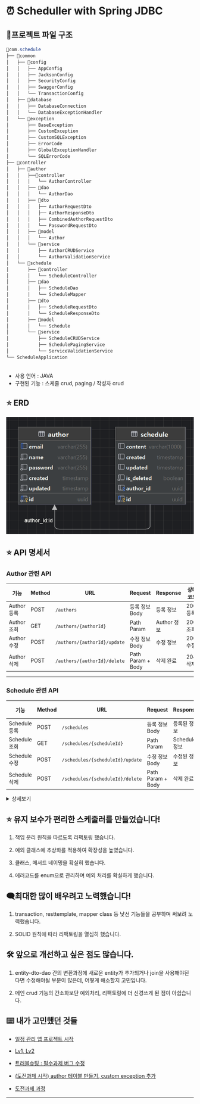 # ⏰ Scheduller with Spring JDBC

## 📜프로젝트 파일 구조
```java
📁com.schedule
├── 📁common
│   ├── 📁config
│   │   ├── AppConfig
│   │   ├── JacksonConfig
│   │   ├── SecurityConfig
│   │   ├── SwaggerConfig
│   │   └── TransactionConfig
│   ├── 📁database
│   │   ├── DatabaseConnection
│   │   └── DatabaseExceptionHandler
│   └── 📁exception
│       ├── BaseException
│       ├── CustomException
│       ├── CustomSQLException
│       ├── ErrorCode
│       ├── GlobalExceptionHandler
│       └── SQLErrorCode
├── 📁controller
│   ├── 📁author
│   │   ├──📁controller
│   │   │   └── AuthorController
│   │   ├── 📁dao
│   │   │   └── AuthorDao
│   │   ├── 📁dto
│   │   │   ├── AuthorRequestDto
│   │   │   ├── AuthorResponseDto
│   │   │   ├── CombinedAuthorRequestDto
│   │   │   └── PasswordRequestDto
│   │   ├── 📁model
│   │   │   └── Author
│   │   └── 📁service
│   │       ├── AuthorCRUDService
│   │       └── AuthorValidationService
│   └── 📁schedule
│       ├── 📁controller
│       │   └── ScheduleController
│       ├── 📁dao
│       │   ├── ScheduleDao
│       │   └── ScheduleMapper
│       ├── 📁dto
│       │   ├── ScheduleRequestDto
│       │   └── ScheduleResponseDto
│       ├── 📁model
│       │   └── Schedule
│       └── 📁service
│           ├── ScheduleCRUDService
│           ├── SchedulePagingService
│           └── ServiceValidationService
└── ScheduleApplication



```
- 사용 언어 : JAVA
- 구현된 기능 : 스케줄 crud, paging / 작성자 crud

## ⭐ ERD
![img_1.png](img_1.png)

## ⭐ API 명세서

### **Author 관련 API**

| **기능**       | **Method** | **URL**                           | **Request**         | **Response**      | **상태코드** |
|----------------|------------|-----------------------------------|---------------------|-------------------|--------------|
| Author 등록    | POST       | `/authors`                       | 등록 정보 Body      | 등록 정보         | 200: 등록    |
| Author 조회    | GET        | `/authors/{authorId}`            | Path Param          | Author 정보       | 200: 조회    |
| Author 수정    | POST       | `/authors/{authorId}/update`     | 수정 정보 Body      | 수정 정보         | 200: 수정    |
| Author 삭제    | POST       | `/authors/{authorId}/delete`     | Path Param + Body   | 삭제 완료         | 204: 삭제    |

---

### **Schedule 관련 API**

| **기능**       | **Method** | **URL**                             | **Request**             | **Response**      | **상태코드** |
|----------------|------------|-------------------------------------|-------------------------|-------------------|--------------|
| Schedule 등록  | POST       | `/schedules`                       | 등록 정보 Body          | 등록된 정보       | 200: 등록    |
| Schedule 조회  | GET        | `/schedules/{scheduleId}`          | Path Param              | Schedule 정보     | 200: 조회    |
| Schedule 수정  | POST       | `/schedules/{scheduleId}/update`   | 수정 정보 Body          | 수정된 정보       | 200: 수정    |
| Schedule 삭제  | POST       | `/schedules/{scheduleId}/delete`   | Path Param + Body       | 삭제 완료         | 204: 삭제    |

<details><summary>상세보기
</summary>

## Author API

### Create Author
- **Method**: `POST`
- **Endpoint**: `/authors`
- **Request Body**:
  ```json
  {
    "name": "roqkfchqh",
    "email": "roqkfchqh@github.com",
    "password": "password123"
  }
  ```
- **Response**:
  ```json
  {
    "id": "UUID",
    "name": "roqkfchqh",
    "email": "roqkfchqh@github.com",
    "content": [],
    "password": "hashed_password",
    "created": "2023-12-10",
    "updated": "2023-12-10"
  }
  ```

### Get Author by ID
- **Method**: `GET`
- **Endpoint**: `/authors/{authorId}`
- **Path Variable**:
  - `authorId`: `UUID`
- **Response**:
  ```json
  {
    "id": "UUID",
    "name": "roqkfchqh",
    "email": "roqkfchqh@github.com",
    "content": ["Meeting", "Lunch"],
    "password": "hashed_password",
    "created": "2023-12-10",
    "updated": "2023-12-10"
  }
  ```

### Update Author
- **Method**: `POST`
- **Endpoint**: `/authors/{authorId}/update`
- **Path Variable**:
  - `authorId`: `UUID`
- **Request Body**:
  ```json
  {
    "authorDto": {
      "name": "roqkfrhtn",
      "email": "roqkfrhtn@github.com",
      "password": "newpassword"
    },
    "passwordDto": {
      "password": "oldpassword"
    }
  }
  ```
- **Response**:
  ```json
  {
    "id": "UUID",
    "name": "roqkfrhtn",
    "email": "roqkfrhtn@github.com",
    "content": ["과제", "수업"],
    "password": "hashed_new_password",
    "created": "2023-12-10",
    "updated": "2023-12-11"
  }
  ```

### Delete Author
- **Method**: `POST`
- **Endpoint**: `/authors/{authorId}/delete`
- **Path Variable**:
  - `authorId`: `UUID`
- **Request Body**:
  ```json
  {
    "password": "author_password"
  }
  ```
- **Response**:
  - Status: `204 No Content`

### Validate Author Password
- **Method**: `POST`
- **Endpoint**: `/authors/validate-password`
- **Request Body**:
  ```json
  {
    "authorId": "UUID",
    "password": "password123"
  }
  ```
- **Response**:
  ```json
  true
  ```

### Validate Author ID
- **Method**: `POST`
- **Endpoint**: `/authors/validate-author`
- **Request Body**:
  ```json
  "UUID"
  ```
- **Response**:
  ```json
  true
  ```

## Schedule API

### Create Schedule
- **Method**: `POST`
- **Endpoint**: `/schedules`
- **Request Body**:
  ```json
  {
    "author_id": "UUID",
    "content": "할 일"
  }
  ```
- **Response**:
  ```json
  {
    "authorId": "UUID",
    "content": "할 일",
    "authorName": "roqkfchqh",
    "authorEmail": "roqkfchqh@github.com",
    "created": "2023-12-10",
    "updated": "2023-12-10"
  }
  ```

### Get Schedule by ID
- **Method**: `GET`
- **Endpoint**: `/schedules/{scheduleId}`
- **Path Variable**:
  - `scheduleId`: `UUID`
- **Response**:
  ```json
  {
    "authorId": "UUID",
    "content": "할 일",
    "authorName": "roqkfchqh",
    "authorEmail": "roqkfchqh@github.com",
    "created": "2023-12-10",
    "updated": "2023-12-10"
  }
  ```

### Update Schedule
- **Method**: `POST`
- **Endpoint**: `/schedules/{scheduleId}/update`
- **Path Variable**:
  - `scheduleId`: `UUID`
- **Request Body**:
  ```json
  {
    "author_id": "UUID",
    "content": "Updated content"
  }
  ```
- **Response**:
  ```json
  {
    "authorId": "UUID",
    "content": "Updated content",
    "authorName": "roqkfchqh",
    "authorEmail": "roqkfchqh@github.com",
    "created": "2023-12-10",
    "updated": "2023-12-11"
  }
  ```

### Delete Schedule
- **Method**: `POST`
- **Endpoint**: `/schedules/{scheduleId}/delete`
- **Path Variable**:
  - `scheduleId`: `UUID`
- **Request Body**:
  ```json
  "author_password"
  ```
- **Response**:
  - Status: `204 No Content`


</details>


## ⭐ 유지 보수가 편리한 스케줄러를 만들었습니다!
1. 책임 분리 원칙을 따르도록 리팩토링 했습니다.

2. 예외 클래스에 추상화를 적용하여 확장성을 높였습니다.

3. 클래스, 메서드 네이밍을 확실히 했습니다.

4. 에러코드를 enum으로 관리하며 예외 처리를 확실하게 했습니다.


## 🗨️최대한 많이 배우려고 노력했습니다!
1. transaction, resttemplate, mapper class 등 낯선 기능들을 공부하며 써보려 노력했습니다.

2. SOLID 원칙에 따라 리팩토링을 열심히 했습니다.



## 🛠 앞으로 개선하고 싶은 점도 많습니다.

1. entity-dto-dao 간의 변환과정에 새로운 entity가 추가되거나 join을 사용해야된다면 수정해야될 부분이 많은데, 어떻게 해소할지 고민입니다.

2. 메인 crud 기능의 간소화보단 예외처리, 리팩토링에 더 신경쓰게 된 점이 아쉽습니다.



## ⌨️ 내가 고민했던 것들

- [
  일정 관리 앱 프로젝트 시작](https://roqkfchqh.tistory.com/93)
- [
  Lv1, Lv2](https://roqkfchqh.tistory.com/94)

- [
  트러블슈팅 : 필수과제 버그 수정](https://roqkfchqh.tistory.com/96)

- [
  (도전과제 시작) author 테이블 만들기, custom exception 추가](https://roqkfchqh.tistory.com/97)

- [
  도전과제 과정](https://roqkfchqh.tistory.com/101)
****